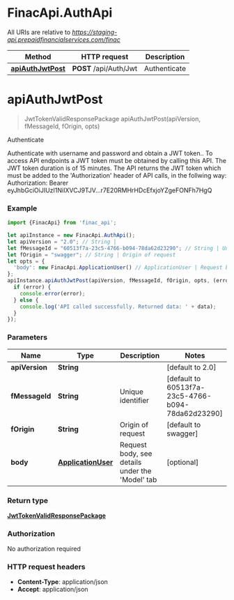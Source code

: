 # FinacApi.AuthApi

All URIs are relative to *https://staging-api.prepaidfinancialservices.com/finac*

Method | HTTP request | Description
------------- | ------------- | -------------
[**apiAuthJwtPost**](AuthApi.md#apiAuthJwtPost) | **POST** /api/Auth/Jwt | Authenticate

<a name="apiAuthJwtPost"></a>
# **apiAuthJwtPost**
> JwtTokenValidResponsePackage apiAuthJwtPost(apiVersion, fMessageId, fOrigin, opts)

Authenticate

Authenticate with username and password and obtain a JWT token..    To access API endpoints a JWT token must be obtained by calling this API. The JWT token duration is of 15 minutes.  The API returns the JWT token which must be added to the &#x27;Authorization&#x27; header of API calls, in the follwing way:        Authorization: Bearer eyJhbGciOiJIUzI1NiIXVCJ9TJV...r7E20RMHrHDcEfxjoYZgeFONFh7HgQ

### Example
```javascript
import {FinacApi} from 'finac_api';

let apiInstance = new FinacApi.AuthApi();
let apiVersion = "2.0"; // String | 
let fMessageId = "60513f7a-23c5-4766-b094-78da62d23290"; // String | Unique identifier
let fOrigin = "swagger"; // String | Origin of request
let opts = { 
  'body': new FinacApi.ApplicationUser() // ApplicationUser | Request body, see details under the 'Model' tab
};
apiInstance.apiAuthJwtPost(apiVersion, fMessageId, fOrigin, opts, (error, data, response) => {
  if (error) {
    console.error(error);
  } else {
    console.log('API called successfully. Returned data: ' + data);
  }
});
```

### Parameters

Name | Type | Description  | Notes
------------- | ------------- | ------------- | -------------
 **apiVersion** | **String**|  | [default to 2.0]
 **fMessageId** | **String**| Unique identifier | [default to 60513f7a-23c5-4766-b094-78da62d23290]
 **fOrigin** | **String**| Origin of request | [default to swagger]
 **body** | [**ApplicationUser**](ApplicationUser.md)| Request body, see details under the &#x27;Model&#x27; tab | [optional] 

### Return type

[**JwtTokenValidResponsePackage**](JwtTokenValidResponsePackage.md)

### Authorization

No authorization required

### HTTP request headers

 - **Content-Type**: application/json
 - **Accept**: application/json

